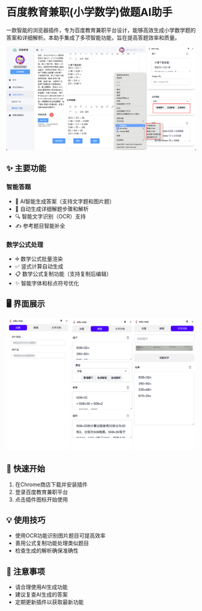 # 百度教育兼职(小学数学)做题AI助手


一款智能的浏览器插件，专为百度教育兼职平台设计，能够高效生成小学数学题的答案和详细解析。本助手集成了多项智能功能，旨在提高答题效率和质量。

![插件预览](./img/Snipaste_2025-01-08_01-51-41.png)

## ✨ 主要功能

### 智能答题
- 🤖 AI智能生成答案（支持文字题和图片题）
- 📝 自动生成详细解题步骤和解析
- 🔍 智能文字识别（OCR）支持
- ✍️ 参考题目智能补全

### 数学公式处理
- ➗ 数学公式批量渲染
- ✅ 竖式计算自动生成
- 📋 数学公式复制功能（支持复制后编辑）
- ✨ 智能字体和标点符号优化

## 🖥 界面展示
![用户界面](./img/edu-exp-ui.png)

## 🚀 快速开始

1. 在Chrome商店下载并安装插件
2. 登录百度教育兼职平台
3. 点击插件图标开始使用

## 💡 使用技巧

- 使用OCR功能识别图片题目可提高效率
- 善用公式复制功能处理类似题目
- 检查生成的解析确保准确性

## 📝 注意事项

- 请合理使用AI生成功能
- 建议复查AI生成的答案
- 定期更新插件以获取最新功能
